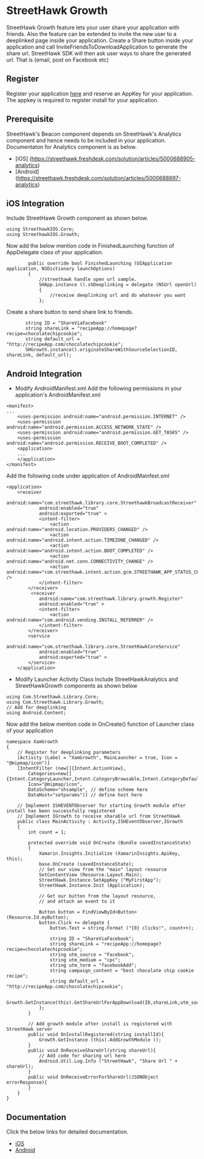 # StreetHawk Growth

StreetHawk Growth feature lets your user share your application with friends. Also the feature can be extended to invite the new user to a deeplinked page inside your application. Create a Share button inside your application and call InviteFriendsToDownloadApplication to generate the share url. StreetHawk SDK will then ask user ways to share the generated url. That is (email, post on Facebook etc)

## Register 
Register your application [here](https://console.streethawk.com/static/bb/#login) and reserve an AppKey for your application. The appkey is required to register install for your application.

## Prerequisite
StreetHawk's Beacon component depends on StreetHawk's Analytics component and hence needs to be included in your application. Documentaton for Analytics component is as below.
* [iOS] (https://streethawk.freshdesk.com/solution/articles/5000688905-analytics)
* [Android] (https://streethawk.freshdesk.com/solution/articles/5000688897-analytics)


## iOS Integration
Include StreetHawk Growth component as shown below.
```
using StreethawkIOS.Core;
using StreethawkIOS.Growth;
```
Now add the below mention code in FinishedLaunching function of AppDelegate class of your application.
```
		public override bool FinishedLaunching (UIApplication application, NSDictionary launchOptions)
		{
			//streethawk handle open url sample.
            SHApp.instance ().shDeeplinking = delegate (NSUrl openUrl) 
            {
                //receive deeplinking url and do whatever you want
            };
```
Create a share button to send share link to friends. 
```
       string ID = "ShareViaFacebook"
       string shareLink = "recipeApp://homepage?recipe=chocolatechipcookie";
       string default_url = "http://recipeApp.com/chocolatechipcookie";
       SHGrowth.instance().originateShareWithSourceSelectionID, shareLink, default_url);
```

## Android Integration
* Modify AndroidManifest.xml
Add the following permissions in your application's AndroidManifest.xml
```
<manifest>
...
    <uses-permission android:name="android.permission.INTERNET" />
    <uses-permission android:name="android.permission.ACCESS_NETWORK_STATE" />
    <uses-permission android:name="android.permission.GET_TASKS" />
    <uses-permission android:name="android.permission.RECEIVE_BOOT_COMPLETED" />
    <application>
    ...
    </application>
</manifest>
```
Add the following code under application of AndroidMainfest.xml 

```
<application>
	<receiver
            android:name="com.streethawk.library.core.StreethawkBroadcastReceiver"
            android:enabled="true"
            android:exported="true" >
            <intent-filter>
                <action android:name="android.location.PROVIDERS_CHANGED" />
                <action android:name="android.intent.action.TIMEZONE_CHANGED" />
                <action android:name="android.intent.action.BOOT_COMPLETED" />
                <action android:name="android.net.conn.CONNECTIVITY_CHANGE" />
                <action android:name="com.streethawk.intent.action.gcm.STREETHAWK_APP_STATUS_CHK" />
            </intent-filter>
        </receiver>
         <receiver
            android:name="com.streethawk.library.growth.Register"
            android:enabled="true" >
            <intent-filter>
                <action android:name="com.android.vending.INSTALL_REFERRER" />
            </intent-filter>
        </receiver>
        <service
            android:name="com.streethawk.library.core.StreetHawkCoreService"
            android:enabled="true"
            android:exported="true" >
        </service>
	</application>
```

* Modify Launcher Activity Class
Include StreetHawkAnalytics and StreetHawkGrowth components as shown below
```
using Com.Streethawk.Library.Core;
using Com.Streethawk.Library.Growth;
// Add for deeplinking
using Android.Content;
```
Now add the below mention code in OnCreate() function of  Launcher class of your application

```
namespace XamGrowth
{
	// Register for deeplinking parameters 
	[Activity (Label = "XamGrowth", MainLauncher = true, Icon = "@mipmap/icon")]
	[IntentFilter (new[]{Intent.ActionView},
		Categories=new[]{Intent.CategoryLauncher,Intent.CategoryBrowsable,Intent.CategoryDefault},
		Icon="@mipmap/icon",
		DataScheme="shsample", // define scheme here
		DataHost="setparams")] // define host here
	
    // Implement ISHEVENTObserver for starting Growth module after install has been successfully registered
    // Implement IGrowth to receive sharable url from StreetHawk
	public class MainActivity : Activity,ISHEventObserver,IGrowth
	{
		int count = 1;

		protected override void OnCreate (Bundle savedInstanceState)
		{
			Xamarin.Insights.Initialize (XamarinInsights.ApiKey, this);
			base.OnCreate (savedInstanceState);
			// Set our view from the "main" layout resource
			SetContentView (Resource.Layout.Main);
			StreetHawk.Instance.SetAppKey ("MyFirstApp");
			StreetHawk.Instance.Init (Application);
			
			// Get our button from the layout resource,
			// and attach an event to it

			Button button = FindViewById<Button> (Resource.Id.myButton);
			button.Click += delegate {
				button.Text = string.Format ("{0} clicks!", count++);

				string ID = "ShareViaFacebook";
				string shareLink = "recipeApp://homepage?recipe=chocolatechipcookie";
				string utm_source = "Facebook";
				string utm_medium = "cpc";
				string utm_term = "facebookAdd";
				string campaign_content = "best chocolate chip cookie recipe";
				string default_url = "http://recipeApp.com/chocolatechipcookie";

				Growth.GetInstance(this).GetShareUrlForAppDownload(ID,shareLink,utm_source,utm_medium,utm_term,campaign_content,default_url,this);
			};
		}

		// Add growth module after install is registered with StreetHawk server
		public void OnInstallRegistered(string installId){
			Growth.GetInstance (this).AddGrowthModule ();
		}
		public void OnReceiveShareUrl(string shareUrl){
			// Add code for sharing url here
			Android.Util.Log.Info ("StreetHawk", "Share Url " + shareUrl);
		}
		public void OnReceiveErrorForShareUrl(JSONObject errorResponse){
		}
	}
}
```
## Documentation
Click the below links for detailed documentation.
* [iOS](https://streethawk.freshdesk.com/solution/articles/5000688906-growth)
* [Android](https://streethawk.freshdesk.com/solution/articles/5000688898-growth)




